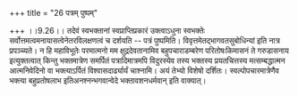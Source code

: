 +++
title = "26 पत्रम् पुष्पम्"

+++
।।9.26।। तदेवं स्वभक्तानां स्वप्राप्तिप्रकारं उक्त्वाऽधुना स्वभक्तेः
सर्वोत्तमत्वमनायासत्वेनेतरविलक्षणत्वं च दर्शयति -- पत्रं पुष्पमिति।
विवृत्तमेतद्भागवतसुबोधिन्यां इति नात्र प्रपञ्च्यते। न हि महाविभूतेः
परमात्मनो मम क्षुद्रदेवतानामिव बहुपचाराडम्बरेण परितोषःकिमासनं ते
गरुडासनाय इत्युक्तत्वात् किन्तु भक्तमात्रेण समर्पितं पत्रादिमात्रमपि
विदुरस्येव तस्य भक्तस्य प्रयतचित्तस्य मत्सम्बद्धात्मन आत्मनिवेदिनो वा
भक्त्याऽर्पितं विश्वासदार्ढ्यार्यं चाश्नामि। अयं तेभ्यो विशेषो दर्शितः।
स्वल्पोपचारमात्रेणैव भक्त्या बहुप्रतोषलाभ इतिअनश्नन्भगवान्वेदे
भक्तावशनधर्मवान् इति वाक्यात्।
